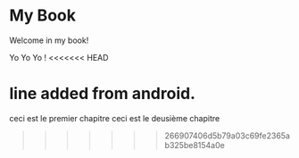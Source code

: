 # My Book

Welcome in my book!

Yo Yo Yo !
<<<<<<< HEAD

line added from android.
=======
ceci est le premier chapitre
ceci est le deusième chapitre
>>>>>>> 266907406d5b79a03c69fe2365ab325be8154a0e
